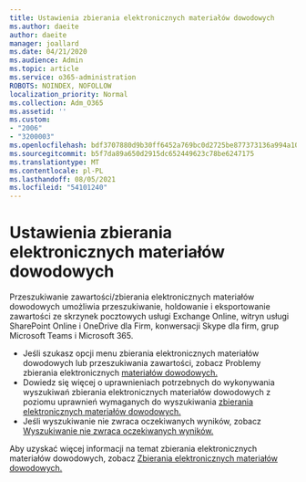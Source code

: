 ```yaml
---
title: Ustawienia zbierania elektronicznych materiałów dowodowych
ms.author: daeite
author: daeite
manager: joallard
ms.date: 04/21/2020
ms.audience: Admin
ms.topic: article
ms.service: o365-administration
ROBOTS: NOINDEX, NOFOLLOW
localization_priority: Normal
ms.collection: Adm_O365
ms.assetid: ''
ms.custom:
- "2006"
- "3200003"
ms.openlocfilehash: bdf3707880d9b30ff6452a769bc0d2725be877373136a994a108e92d56d7b577
ms.sourcegitcommit: b5f7da89a650d2915dc652449623c78be6247175
ms.translationtype: MT
ms.contentlocale: pl-PL
ms.lasthandoff: 08/05/2021
ms.locfileid: "54101240"
---
```

# <a name="ediscovery-settings"></a>Ustawienia zbierania elektronicznych materiałów dowodowych

Przeszukiwanie zawartości/zbierania elektronicznych materiałów dowodowych umożliwia przeszukiwanie, holdowanie i eksportowanie zawartości ze skrzynek pocztowych usługi Exchange Online, witryn usługi SharePoint Online i OneDrive dla Firm, konwersacji Skype dla firm, grup Microsoft Teams i Microsoft 365.

- Jeśli szukasz opcji menu zbierania elektronicznych materiałów dowodowych lub przeszukiwania zawartości, zobacz Problemy zbierania elektronicznych [materiałów dowodowych.](https://docs.microsoft.com/alchemyinsights/ediscovery-issues)
- Dowiedz się więcej o uprawnieniach potrzebnych do wykonywania wyszukiwań zbierania elektronicznych materiałów dowodowych z poziomu uprawnień wymaganych do wyszukiwania [zbierania elektronicznych materiałów dowodowych.](https://docs.microsoft.com/alchemyinsights/permissions-required-for-ediscovery-searches)
- Jeśli wyszukiwanie nie zwraca oczekiwanych wyników, zobacz [Wyszukiwanie nie zwraca oczekiwanych wyników.](https://docs.microsoft.com/alchemyinsights/search-not-returning-expected-results)

Aby uzyskać więcej informacji na temat zbierania elektronicznych materiałów dowodowych, zobacz [Zbierania elektronicznych materiałów dowodowych.](https://docs.microsoft.com/microsoft-365/compliance/ediscovery)
